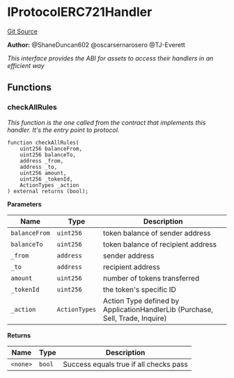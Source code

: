 # IProtocolERC721Handler
[Git Source](https://github.com/thrackle-io/tron/blob/fceb75bbcbc9fcccdbb0ae49e82ea903ed8190d1/src/token/IProtocolERC721Handler.sol)

**Author:**
@ShaneDuncan602 @oscarsernarosero @TJ-Everett

*This interface provides the ABI for assets to access their handlers in an efficient way*


## Functions
### checkAllRules

*This function is the one called from the contract that implements this handler. It's the entry point to protocol.*


```solidity
function checkAllRules(
    uint256 balanceFrom,
    uint256 balanceTo,
    address _from,
    address _to,
    uint256 amount,
    uint256 _tokenId,
    ActionTypes _action
) external returns (bool);
```
**Parameters**

|Name|Type|Description|
|----|----|-----------|
|`balanceFrom`|`uint256`|token balance of sender address|
|`balanceTo`|`uint256`|token balance of recipient address|
|`_from`|`address`|sender address|
|`_to`|`address`|recipient address|
|`amount`|`uint256`|number of tokens transferred|
|`_tokenId`|`uint256`|the token's specific ID|
|`_action`|`ActionTypes`|Action Type defined by ApplicationHandlerLib (Purchase, Sell, Trade, Inquire)|

**Returns**

|Name|Type|Description|
|----|----|-----------|
|`<none>`|`bool`|Success equals true if all checks pass|


